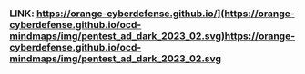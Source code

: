 ### LINK: https://orange-cyberdefense.github.io/](https://orange-cyberdefense.github.io/ocd-mindmaps/img/pentest_ad_dark_2023_02.svg)https://orange-cyberdefense.github.io/ocd-mindmaps/img/pentest_ad_dark_2023_02.svg
